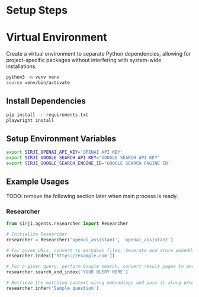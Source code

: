 # Setup Steps

# Virtual Environment

Create a virtual environment to separate Python dependencies, allowing for project-specific packages without interfering with system-wide installations.

```zsh
python3 -m venv venv
source venv/bin/activate
```

## Install Dependencies

```zsh
pip install -r requirements.txt
playwright install
```

## Setup Environment Variables

```zsh
export SIRJI_OPENAI_API_KEY='OPENAI API KEY'
export SIRJI_GOOGLE_SEARCH_API_KEY='GOOGLE SEARCH API KEY'
export SIRJI_GOOGLE_SEARCH_ENGINE_ID='GOOGLE SEARCH ENGINE ID'
```

## Example Usages

TODO: remove the following section later when main process is ready.

### Researcher

```python
from sirji.agents.researcher import Researcher

# Initialize Researcher
researcher = Researcher('openai_assistant', 'openai_assistant')

# For given URLs, convert to markdown files. Generate and store embeddings.
researcher.index(['https://example.com'])

# For a given query, perform Google search, convert result pages to markdown. Generate and store embeddings.
researcher.search_and_index('YOUR QUERY HERE')

# Retrieve the matching context uisng embeddings and pass it along prompt for inference.
researcher.infer('Sample question')
```
